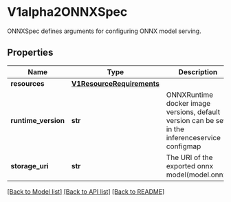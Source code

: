# V1alpha2ONNXSpec

ONNXSpec defines arguments for configuring ONNX model serving.
## Properties
Name | Type | Description | Notes
------------ | ------------- | ------------- | -------------
**resources** | [**V1ResourceRequirements**](https://github.com/kubernetes-client/python/blob/master/kubernetes/docs/V1ResourceRequirements.md) |  | [optional] 
**runtime_version** | **str** | ONNXRuntime docker image versions, default version can be set in the inferenceservice configmap | [optional] 
**storage_uri** | **str** | The URI of the exported onnx model(model.onnx) | 

[[Back to Model list]](../README.md#documentation-for-models) [[Back to API list]](../README.md#documentation-for-api-endpoints) [[Back to README]](../README.md)


